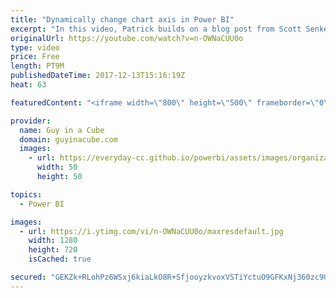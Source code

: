 ```yaml
---
title: "Dynamically change chart axis in Power BI"
excerpt: "In this video, Patrick builds on a blog post from Scott Senkeresty to dynamically change the axis of your visual within Power BI. This uses a combination of Power Query and DAX.  Chris Cook - @Finalyst89  Scott Senkeresty – @ScottSenkeresty  Dynamically changing chart axis http://tinylizard.com/dynamically-changing-chart-axis/"
originalUrl: https://youtube.com/watch?v=n-OWNaCUU0o
type: video
price: Free
length: PT9M
publishedDateTime: 2017-12-13T15:16:19Z
heat: 63

featuredContent: "<iframe width=\"800\" height=\"500\" frameborder=\"0\" src=\"https://www.youtube.com/embed/n-OWNaCUU0o\" allow=\"accelerometer; autoplay; encrypted-media; gyroscope; picture-in-picture\" allowfullscreen></iframe>"

provider:
  name: Guy in a Cube
  domain: guyinacube.com
  images:
    - url: https://everyday-cc.github.io/powerbi/assets/images/organizations/guyinacube.com-50x50.jpg
      width: 50
      height: 50

topics:
  - Power BI

images:
  - url: https://i.ytimg.com/vi/n-OWNaCUU0o/maxresdefault.jpg
    width: 1280
    height: 720
    isCached: true

secured: "GEKZk+RLohPz6WSxj6kiaLkO8R+SfjooyzkvoxVSTiYctuO9GFKxNj360zc9UyNaxvv1r1NfQdZvwQxeHdE2LX+oEtosgLzwmaPg2IOSFUx2MGADx11rCARZp5dsP9FrgckdSbWreQbhVpHa3hgXtTA/lD84/+0fnb5lyl3x7kWuYYdfh+PDb0R3E6gBHi4ywHEMyWy6j+X5UImH9HdErDf1sX3ygrsr5QoiKkz+zQrjKab/j5NYgli8rrurPi5fR1G8ZVvEbFayOIU8YRs7dd1PGdNGu7FyWFBye+5jCJi7gjTcKt4/oSMImBhQF1GE83aKoJA5NPyXP2gPA2xlwM3nEqbgtZszidfBZ+IhpFq2usWTmjIXc4QPyDwtSRB5ylaJD++n9q2Hx5Q2hlB8qhKBb5CRpeDmGTFy+ZFp2nIOKMs5ET4MVa3FMBXoG7VZ;ZMcv2QD5ypK/zLA8VEciIw=="
---
```


